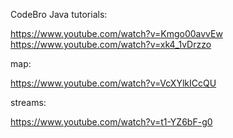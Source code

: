 CodeBro Java tutorials:

https://www.youtube.com/watch?v=Kmgo00avvEw
https://www.youtube.com/watch?v=xk4_1vDrzzo

map:

https://www.youtube.com/watch?v=VcXYlkICcQU

streams:

https://www.youtube.com/watch?v=t1-YZ6bF-g0
